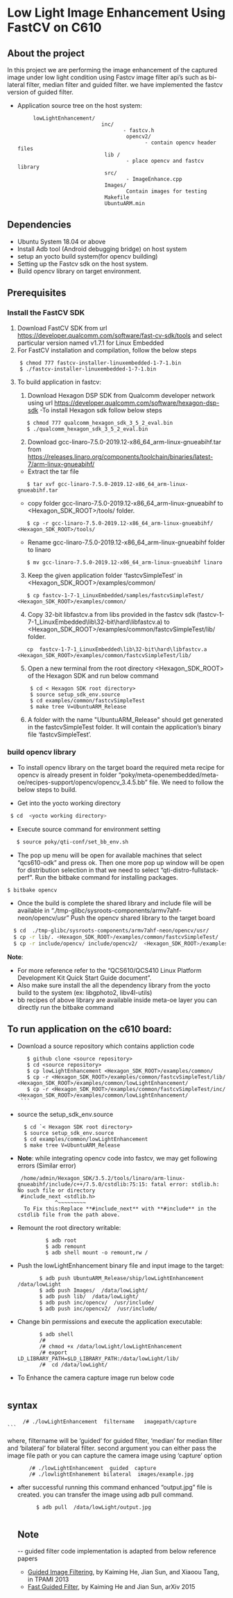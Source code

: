 # Low Light Image Enhancement Using FastCV on C610

## About the project

 In this project we are performing the image enhancement of the captured image under low light condition using Fastcv image filter api’s such as bi-lateral filter, median filter and guided filter. we have implemented the fastcv version of guided filter.

- Application source tree on the host system:

           lowLightEnhancement/
                                 inc/
                                        - fastcv.h
                                         opencv2/
                                               - contain opencv header files
								  lib / 
                                         - place opencv and fastcv library	   
                                  src/
                                         - ImageEnhance.cpp
                                  Images/
                                         Contain images for testing                       
                                  Makefile
                                  UbuntuARM.min
                                                                                      
## Dependencies
- Ubuntu System 18.04 or above
- Install Adb tool (Android debugging bridge) on host system
- setup an yocto build system(for opencv building)
- Setting up the Fastcv sdk on the host system.
- Build opencv library on target environment. 


## Prerequisites
### Install the FastCV SDK 
1)  Download FastCV SDK from url https://developer.qualcomm.com/software/fast-cv-sdk/tools and select particular version named v1.7.1 for Linux Embedded
2)  For FastCV installation and compilation, follow the below steps
  ```
      $ chmod 777 fastcv-installer-linuxembedded-1-7-1.bin
      $ ./fastcv-installer-linuxembedded-1-7-1.bin     
  ```
 3) To build application in fastcv:
    1. Download Hexagon DSP SDK from Qualcomm developer network using url https://developer.qualcomm.com/software/hexagon-dsp-sdk
    -To install Hexagon sdk follow below steps
    ```
       $ chmod 777 qualcomm_hexagon_sdk_3_5_2_eval.bin
       $ ./qualcomm_hexagon_sdk_3_5_2_eval.bin
    ```
    
     2. Download  gcc-linaro-7.5.0-2019.12-x86_64_arm-linux-gnueabihf.tar from https://releases.linaro.org/components/toolchain/binaries/latest-7/arm-linux-gnueabihf/
     - Extract the tar file 
     ```
        $ tar xvf gcc-linaro-7.5.0-2019.12-x86_64_arm-linux-gnueabihf.tar
     ```
     - copy folder gcc-linaro-7.5.0-2019.12-x86_64_arm-linux-gnueabihf to <Hexagon_SDK_ROOT>/tools/ folder.  
     ```
        $ cp -r gcc-linaro-7.5.0-2019.12-x86_64_arm-linux-gnueabihf/ <Hexagon_SDK_ROOT>/tools/
     ```
     
     - Rename gcc-linaro-7.5.0-2019.12-x86_64_arm-linux-gnueabihf folder to linaro
      ```
         $ mv gcc-linaro-7.5.0-2019.12-x86_64_arm-linux-gnueabihf linaro
      ```
     3. Keep the given application folder ‘fastcvSimpleTest’ in <Hexagon_SDK_ROOT>/examples/common/
     ```
        $ cp fastcv-1-7-1_LinuxEmbedded/samples/fastcvSimpleTest/ <Hexagon_SDK_ROOT>/examples/common/
     ```
     4. Copy 32-bit libfastcv.a from libs provided in the fastcv sdk (fastcv-1-7-1_LinuxEmbedded\lib\32-bit\hard\libfastcv.a) to <Hexagon_SDK_ROOT>/examples/common/fastcvSimpleTest/lib/ folder.
     ```
        cp  fastcv-1-7-1_LinuxEmbedded\lib\32-bit\hard\libfastcv.a <Hexagon_SDK_ROOT>/examples/common/fastcvSimpleTest/lib/
     ```
     5. Open a new terminal from the root directory <Hexagon_SDK_ROOT> of the  Hexagon SDK and run below command        
      ```
          $ cd < Hexagon SDK root directory>
          $ source setup_sdk_env.source
          $ cd examples/common/fastcvSimpleTest
          $ make tree V=UbuntuARM_Release
     ```
     6. A folder with the name "UbuntuARM_Release" should get generated in the fastcvSimpleTest folder. It will contain the application’s binary file ‘fastcvSimpleTest’.


### build opencv library 
- To install opencv library on the target board the required meta recipe for opencv is already present in folder “poky/meta-openembedded/meta-oe/recipes-support/opencv/opencv_3.4.5.bb” file. We need to follow the below steps to build.

-  Get into the yocto working directory

 ```sh
  $ cd  <yocto working directory>
 ```
 
- Execute source command for environment setting 

 ```sh
    $ source poky/qti-conf/set_bb_env.sh
 ```
- The pop up menu will be open for available machines that select “qcs610-odk” and press ok. Then one more pop up window will be open for distribution selection in that we need to select “qti-distro-fullstack-perf”. Run the bitbake command for installing packages.

 ```sh
 $ bitbake opencv 
 ```

- Once the build is complete the shared library and include file will be available in “./tmp-glibc/sysroots-components/armv7ahf-neon/opencv/usr”
Push the opencv shared library to the target board 

 ```sh
   $ cd  ./tmp-glibc/sysroots-components/armv7ahf-neon/opencv/usr/
   $ cp -r lib/. <Hexagon_SDK_ROOT>/examples/common/fastcvSimpleTest/
   $ cp -r include/opencv/ include/opencv2/  <Hexagon_SDK_ROOT>/examples/common/fastcvSimpleTest/inc/

 ```

**Note**: 
- For more reference refer to the “QCS610/QCS410 Linux Platform Development Kit Quick Start Guide document”.
- Also make sure install the all the dependency library from the yocto build to the system (ex: libgphoto2, libv4l-utils) 
- bb recipes of above  library are available inside meta-oe layer you can directly run the bitbake command

        
## To run application on the c610 board:

- Download a source repository which contains appliction code
     ```
        $ github clone <source repository>
        $ cd <source repository>
        $ cp lowLightEnhancement <Hexagon_SDK_ROOT>/examples/common/
        $ cp -r <Hexagon_SDK_ROOT>/examples/common/fastcvSimpleTest/lib/ <Hexagon_SDK_ROOT>/examples/common/lowLightEnhancement/
        $ cp -r <Hexagon_SDK_ROOT>/examples/common/fastcvSimpleTest/inc/ <Hexagon_SDK_ROOT>/examples/common/lowLightEnhancement/
      ```    
     
- source the setup_sdk_env.source 
    ```
      $ cd `< Hexagon SDK root directory>
      $ source setup_sdk_env.source
      $ cd examples/common/lowLightEnhancement
      $ make tree V=UbuntuARM_Release  
   ```
- **Note**: while integrating opencv code into fastcv, we may get following errors (Similar error)
   ```
    /home/admin/Hexagon_SDK/3.5.2/tools/linaro/arm-linux-gnueabihf/include/c++/7.5.0/cstdlib:75:15: fatal error: stdlib.h: No such file or directory
    #include_next <stdlib.h>
               ^~~~~~~~~~
     To Fix this:Replace **#include_next** with **#include** in the cstdlib file from the path above.
   ```  
- Remount the root directory writable:
  ```
           $ adb root
           $ adb remount
           $ adb shell mount -o remount,rw /
   ```
-  Push the lowLightEnhancement binary file and input image to the target:
   ```
          $ adb push UbuntuARM_Release/ship/lowLightEnhancement  /data/lowLight
          $ adb push Images/  /data/lowLight/
          $ adb push lib/  /data/lowLight/
          $ adb push inc/opencv/  /usr/include/
          $ adb push inc/opencv2/  /usr/include/

   ```
- Change bin permissions and execute the application executable:
   ```
          $ adb shell
          /# 
          /# chmod +x /data/lowLight/lowLightEnhancement
          /# export LD_LIBRARY_PATH=$LD_LIBRARY_PATH:/data/lowLight/lib/
          /#  cd /data/lowLight/
   ```
- To Enhance the camera capture image run below code
   ```
## syntax
         /# ./lowLightEnhancement  filtername   imagepath/capture
    ```
where, filtername will be ‘guided’ for guided filter, ‘median’ for median filter and ‘bilateral’ for bilateral filter. 
 second argument you can either pass the image file path or you can capture the camera image using ‘capture’ option
 ```
        /# ./lowLightEnhancement  guided  capture
        /# ./lowlightEnhanement bilateral  images/example.jpg
 ```
- after successful running this command enhanced “output.jpg” file is created. you can transfer the image using adb pull command.
   ```
         $ adb pull  /data/lowLight/output.jpg 
         
   ```
   
   ## Note 

   -- guided filter code implementation is adapted from below reference papers
   * [Guided Image Filtering](http://kaiminghe.com/eccv10/), by Kaiming He, Jian Sun, and Xiaoou Tang, in TPAMI 2013
   * [Fast Guided Filter](https://arxiv.org/abs/1505.00996), by Kaiming He and Jian Sun, arXiv 2015

